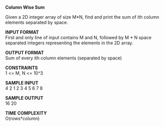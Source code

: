 **Column Wise Sum**

Given a 2D integer array of size M*N, find and print the sum of ith column elements separated by space.

**INPUT FORMAT** \
First and only line of input contains M and N, followed by M * N space separated integers representing the elements in the 2D array.

**OUTPUT FORMAT**\
Sum of every ith column elements (separated by space)

**CONSTRAINTS** \
1 <= M, N <= 10^3

**SAMPLE INPUT** \
4 2 1 2 3 4 5 6 7 8

**SAMPLE OUTPUT** \
16 20

**TIME COMPLEXITY** \
O(rows*column)